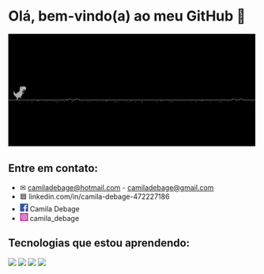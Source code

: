 # Olá, bem-vindo(a) ao meu GitHub 👋

![banner](https://github.com/CamilaDebagedeSouza/CamilaDebagedeSouza/blob/main/ezgif-com-gif-maker.gif)


## Entre em contato:
* ✉ camiladebage@hotmail.com - camiladebage@gmail.com
* 🟦  linkedin.com/in/camila-debage-472227186
* <img src="https://github.com/CamilaDebagedeSouza/CamilaDebagedeSouza/blob/main/facebook.png"/> Camila Debage
* <img src="https://github.com/CamilaDebagedeSouza/CamilaDebagedeSouza/blob/main/instagram.png"/> camila_debage




<!-- ## Entre em contato comigo: 
<img src="https://img.shields.io/badge/LinkedIn-0077B5?style=for-the-badge&logo=linkedin&logoColor=white"/>
<img src="https://img.shields.io/badge/Instagram-E4405F?style=for-the-badge&logo=instagram&logoColor=white"/>
<img src="https://img.shields.io/badge/Facebook-1877F2?style=for-the-badge&logo=facebook&logoColor=white"/>
<img src="https://img.shields.io/badge/Gmail-D14836?style=for-the-badge&logo=gmail&logoColor=white"/>
<img src="https://img.shields.io/badge/Microsoft_Outlook-0078D4?style=for-the-badge&logo=microsoft-outlook&logoColor=white"/>
<img src="https://img.shields.io/badge/Discord-7289DA?style=for-the-badge&logo=discord&logoColor=white"/> -->

## Tecnologias que estou aprendendo: 
<img src="https://img.shields.io/badge/Python-3776AB?style=for-the-badge&logo=python&logoColor=white"/>
<img src="https://img.shields.io/badge/C%23-660066?style=for-the-badge&logo=c-sharp&logoColor=white"/>
<img src="https://img.shields.io/badge/PHP-777BB4?style=for-the-badge&logo=php&logoColor=white"/>
<img src="https://img.shields.io/badge/HTML-FF3300?style=for-the-badge&logo=html5&logoColor=white"/>



<!-- ![ASPNET](https://github.com/CamilaDebagedeSouza/CamilaDebagedeSouza/blob/main/icons8-asp-48.png)
![SQL](https://github.com/CamilaDebagedeSouza/CamilaDebagedeSouza/blob/main/icons8-exporta%C3%A7%C3%A3o-de-base-de-dados-50.png) -->






